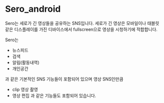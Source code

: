 # Sero_android
Sero는 세로가 긴 영상들을 공유하는 SNS입니다. 
세로가 긴 영상은 모바일이나 태블릿 같은 디스플레이를 가진 디바이스에서 fullscreen으로 영상을 시청하기에 적합합니다.

Sero는
* 뉴스피드
* 검색
* 알림(활동내역)
* 개인공간

과 같은 기본적인 SNS 기능들이 포함되어 있으며 영상 SNS인만큼
* clip 영상 촬영
* 영상 편집
과 같은 기능들도 포함되어 있습니다.
